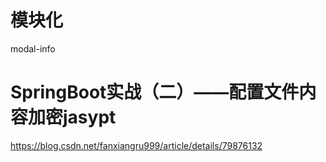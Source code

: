 # 模块化
modal-info


# SpringBoot实战（二）——配置文件内容加密jasypt
https://blog.csdn.net/fanxiangru999/article/details/79876132

